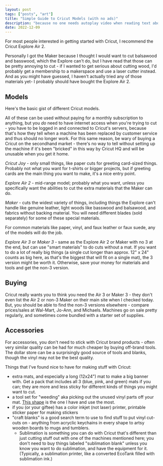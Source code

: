 ```yaml
---
layout: post
tags: ["posts", "art"]
title: "Simple Guide to Cricut Models (with no ads)"
description: "because no one needs autoplay video when reading text about craft supplies"
date: 2022-12-09
---
```


For most people interested in getting started with Cricut, I recommend the Cricut Explore Air 2. 

Personally I got the Maker because I thought I would want to cut balsawood and basswood, which the Explore can't do, but I have read that those can be pretty annoying to cut - if I wanted to get serious about cutting wood, I'd probably get a membership to a makerspace and use a laser cutter instead. And as you might have guessed, I haven't actually tried any of those materials yet- I probably should have bought the Explore Air 2. 

## Models
Here's the basic gist of different Cricut models. 

All of these can be used without paying for a monthly subscription to anything, but you _do_ need to have internet access when you're trying to cut - you have to be logged in and connected to Cricut's servers, because that's how they tell when a machine has been replaced by customer service and thus should no longer work. For this same reason, be wary of buying a Cricut on the secondhand market - there's no way to tell without setting up the machine if it's been "bricked" in this way by Cricut HQ and will be unusable when you get it home. 

*Cricut Joy* - only small things, like paper cuts for greeting card-sized things. Probably not what you want for t-shirts or bigger projects, but if greeting cards are the main thing you want to make, it's a nice entry point.

*Explore Air 2* - mid-range model; probably what you want, unless you specifically want the abilities to cut the extra materials that the Maker can do.

*Maker* - cuts the widest variety of things, including things the Explore can't handle like genuine leather, light woods like basswood and balsawood, and fabrics without backing material. You will need different blades (sold separately) for some of these special materials. 

For common materials like paper, vinyl, and faux leather or faux suede, any of the models will do the job.

*Explore Air 3* or *Maker 3* - same as the Explore Air 2 or Maker with no 3 at the end, but can use "smart materials" to do cuts without a mat. If you want to do a lot of really big things (a single cut longer than approx. 12" x 24" counts as big here, as that's the biggest that will fit on a single mat), the 3 version might be worth it. Otherwise, save your money for materials and tools and get the non-3 version. 

## Buying
Cricut really wants you to think you need the Air 3 or Maker 3 - they don't even list the Air 2 or non-3 Maker on their main site when I checked today. But, you should be able to find the non-3 versions elsewhere - compare prices/sales at Wal-Mart, Jo-Ann, and Michaels. Machines go on sale pretty regularly, and sometimes come bundled with a starter set of supplies. 

## Accessories
For accessories, you don't need to stick with Cricut brand products - often very similar quality can be had for much cheaper by buying off-brand tools. The dollar store can be a surprisingly good source of tools and blanks, though the vinyl may not be the best quality. 

Things that I've found nice to have for making stuff with Cricut: 
 - extra mats, and especially a long (12x24") mat to make a big banner with. Get a pack that includes all 3 (blue, pink, and green) mats if you can; they are more and less sticky for different kinds of things you might want to cut.
 - a tool set for "weeding" aka picking out the unused vinyl parts off your mat. [This shape](https://cricut.com/en-us/tools-accessories/handheld-tools/crafting-tools/weeder/2006698.html) is the one I have and use the most. 
  - if you (or your giftee) has a color inkjet (not laser) printer, printable sticker paper for making stickers
  - "craft blanks" is a good search term to use to find stuff to put vinyl cut-outs on - anything from acryclic keychains in every shape to artsy wooden boards to mugs and tumblers. 
     - Sublimation is something you can do with Cricut that's different than just cutting stuff out with one of the machines mentioned here; you don't need to buy things labeled "sublimation blank" unless you know you want to do sublimation, and have the equipment for it. (Typically, a sublimation printer, like a converted EcoTank filled with sublimation ink.)
